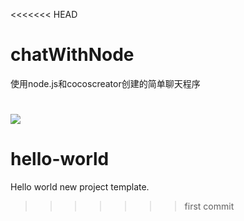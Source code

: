 <<<<<<< HEAD
# chatWithNode
使用node.js和cocoscreator创建的简单聊天程序

![](http://cdn.xujiawei.vip/chat.gif)
=======
# hello-world
Hello world new project template.
>>>>>>> first commit
